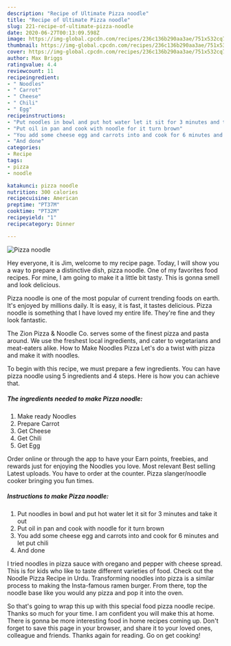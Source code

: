 ```yaml
---
description: "Recipe of Ultimate Pizza noodle"
title: "Recipe of Ultimate Pizza noodle"
slug: 221-recipe-of-ultimate-pizza-noodle
date: 2020-06-27T00:13:09.598Z
image: https://img-global.cpcdn.com/recipes/236c136b290aa3ae/751x532cq70/pizza-noodle-recipe-main-photo.jpg
thumbnail: https://img-global.cpcdn.com/recipes/236c136b290aa3ae/751x532cq70/pizza-noodle-recipe-main-photo.jpg
cover: https://img-global.cpcdn.com/recipes/236c136b290aa3ae/751x532cq70/pizza-noodle-recipe-main-photo.jpg
author: Max Briggs
ratingvalue: 4.4
reviewcount: 11
recipeingredient:
- " Noodles"
- " Carrot"
- " Cheese"
- " Chili"
- " Egg"
recipeinstructions:
- "Put noodles in bowl and put hot water let it sit for 3 minutes and take it out"
- "Put oil in pan and cook with noodle for it turn brown"
- "You add some cheese egg and carrots into and cook for 6 minutes and let put chili"
- "And done"
categories:
- Recipe
tags:
- pizza
- noodle

katakunci: pizza noodle 
nutrition: 300 calories
recipecuisine: American
preptime: "PT37M"
cooktime: "PT32M"
recipeyield: "1"
recipecategory: Dinner

---
```



![Pizza noodle](https://img-global.cpcdn.com/recipes/236c136b290aa3ae/751x532cq70/pizza-noodle-recipe-main-photo.jpg)

Hey everyone, it is Jim, welcome to my recipe page. Today, I will show you a way to prepare a distinctive dish, pizza noodle. One of my favorites food recipes. For mine, I am going to make it a little bit tasty. This is gonna smell and look delicious.

Pizza noodle is one of the most popular of current trending foods on earth. It's enjoyed by millions daily. It is easy, it is fast, it tastes delicious. Pizza noodle is something that I have loved my entire life. They're fine and they look fantastic.

The Zion Pizza &amp; Noodle Co. serves some of the finest pizza and pasta around. We use the freshest local ingredients, and cater to vegetarians and meat-eaters alike. How to Make Noodles Pizza Let&#39;s do a twist with pizza and make it with noodles.


To begin with this recipe, we must prepare a few ingredients. You can have pizza noodle using 5 ingredients and 4 steps. Here is how you can achieve that.

<!--inarticleads1-->

##### The ingredients needed to make Pizza noodle:

1. Make ready  Noodles
1. Prepare  Carrot
1. Get  Cheese
1. Get  Chili
1. Get  Egg


Order online or through the app to have your Earn points, freebies, and rewards just for enjoying the Noodles you love. Most relevant Best selling Latest uploads. You have to order at the counter. Pizza slanger/noodle cooker bringing you fun times. 

<!--inarticleads2-->

##### Instructions to make Pizza noodle:

1. Put noodles in bowl and put hot water let it sit for 3 minutes and take it out
1. Put oil in pan and cook with noodle for it turn brown
1. You add some cheese egg and carrots into and cook for 6 minutes and let put chili
1. And done


I tried noodles in pizza sauce with oregano and pepper with cheese spread. This is for kids who like to taste different varieties of food. Check out the Noodle Pizza Recipe in Urdu. Transforming noodles into pizza is a similar process to making the Insta-famous ramen burger. From there, top the noodle base like you would any pizza and pop it into the oven. 

So that's going to wrap this up with this special food pizza noodle recipe. Thanks so much for your time. I am confident you will make this at home. There is gonna be more interesting food in home recipes coming up. Don't forget to save this page in your browser, and share it to your loved ones, colleague and friends. Thanks again for reading. Go on get cooking!

